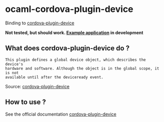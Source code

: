 # ocaml-cordova-plugin-device

Binding to
[cordova-plugin-device](https://github.com/apache/cordova-plugin-device)

**Not tested, but should work. [Example
application](https://github.com/dannywillems/ocaml-cordova-plugin-device-example) in development**

## What does cordova-plugin-device do ?

```
This plugin defines a global device object, which describes the device's
hardware and software. Although the object is in the global scope, it is not
available until after the deviceready event.
```

Source: [cordova-plugin-device](https://github.com/apache/cordova-plugin-device)

## How to use ?

See the official documentation
[cordova-plugin-device](https://github.com/apache/cordova-plugin-device)

